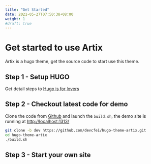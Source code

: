 ```yaml
---
title: "Get Started"
date: 2021-05-27T07:50:38+08:00
weight: 1
#draft: true
---
```


# Get started to use Artix

Artix is a hugo theme, get the source code to start use this theme.

## Step 1 - Setup HUGO

Get detail steps to [Hugo is for lovers](/articles/hugoisforlovers)


## Step 2 - Checkout latest code for demo

Clone the code from [Github](https://github.com/devcfei/hugo-theme-artix) and launch the `build.sh`, the demo site is running at [http://localhost:1313/](http://localhost:1313/)

```bash
git clone -b dev https://github.com/devcfei/hugo-theme-artix.git
cd hugo-theme-artix
./build.sh
```

## Step 3 - Start your own site


